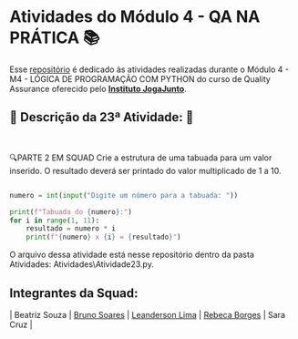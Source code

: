 # Atividades do Módulo 4 - QA NA PRÁTICA 📚

Esse [repositório](https://github.com/LeanDevLima/Squad02_M4) é dedicado às atividades realizadas durante o Módulo 4 - M4 - LÓGICA DE PROGRAMAÇÃO COM PYTHON do curso de Quality Assurance oferecido pelo [**Instituto JogaJunto**](https://www.jogajuntoinstituto.org/). 

## 🚀 Descrição da 23ª Atividade: 🌟
<br>

🔍PARTE 2 EM SQUAD Crie a estrutura de uma tabuada para um valor inserido. O resultado deverá ser printado do valor multiplicado de 1 a 10. 

```python

numero = int(input("Digite um número para a tabuada: "))

print(f"Tabuada do {numero}:")
for i in range(1, 11):
    resultado = numero * i
    print(f"{numero} x {i} = {resultado}")

```
O arquivo dessa atividade está nesse repositório dentro da pasta Atividades: Atividades\Atividade23.py.

## Integrantes da Squad:

| Beatriz Souza  | [Bruno Soares](https://www.linkedin.com/in/bruno-soaresdev/)  | [Leanderson Lima](https://www.linkedin.com/in/leanderson-dias-de-lima/) | [Rebeca Borges](https://www.linkedin.com/in/rebecaborgess/) | Sara Cruz | 